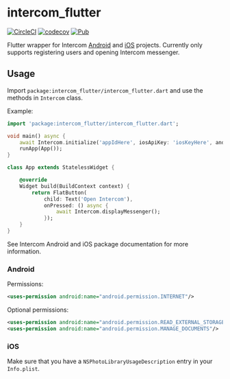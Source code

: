# intercom_flutter

[![CircleCI](https://circleci.com/gh/ChangeFinance/intercom_flutter.svg?style=svg)](https://circleci.com/gh/ChangeFinance/intercom_flutter)
[![codecov](https://codecov.io/gh/ChangeFinance/intercom_flutter/branch/master/graph/badge.svg)](https://codecov.io/gh/ChangeFinance/intercom_flutter)
[![Pub](https://img.shields.io/badge/Pub-1.0.0-orange.svg)](https://pub.dartlang.org/packages/intercom_flutter)

Flutter wrapper for Intercom [Android](https://github.com/intercom/intercom-android) and [iOS](https://github.com/intercom/intercom-ios) projects. Currently only supports registering users and opening Intercom messenger.

## Usage

Import `package:intercom_flutter/intercom_flutter.dart` and use the methods in `Intercom` class.

Example:
```dart
import 'package:intercom_flutter/intercom_flutter.dart';

void main() async {
    await Intercom.initialize('appIdHere', iosApiKey: 'iosKeyHere', androidApiKey: 'androidKeyHere');
    runApp(App());
}

class App extends StatelessWidget {

    @override 
    Widget build(BuildContext context) {
        return FlatButton(
            child: Text('Open Intercom'),
            onPressed: () async {
                await Intercom.displayMessenger();
            });
    }
}

```

See Intercom Android and iOS package documentation for more information.

### Android

Permissions:
```xml
<uses-permission android:name="android.permission.INTERNET"/>
```

Optional permissions:

```xml
<uses-permission android:name="android.permission.READ_EXTERNAL_STORAGE"/>
<uses-permission android:name="android.permission.MANAGE_DOCUMENTS"/>
```

### iOS
Make sure that you have a `NSPhotoLibraryUsageDescription` entry in your `Info.plist`.
